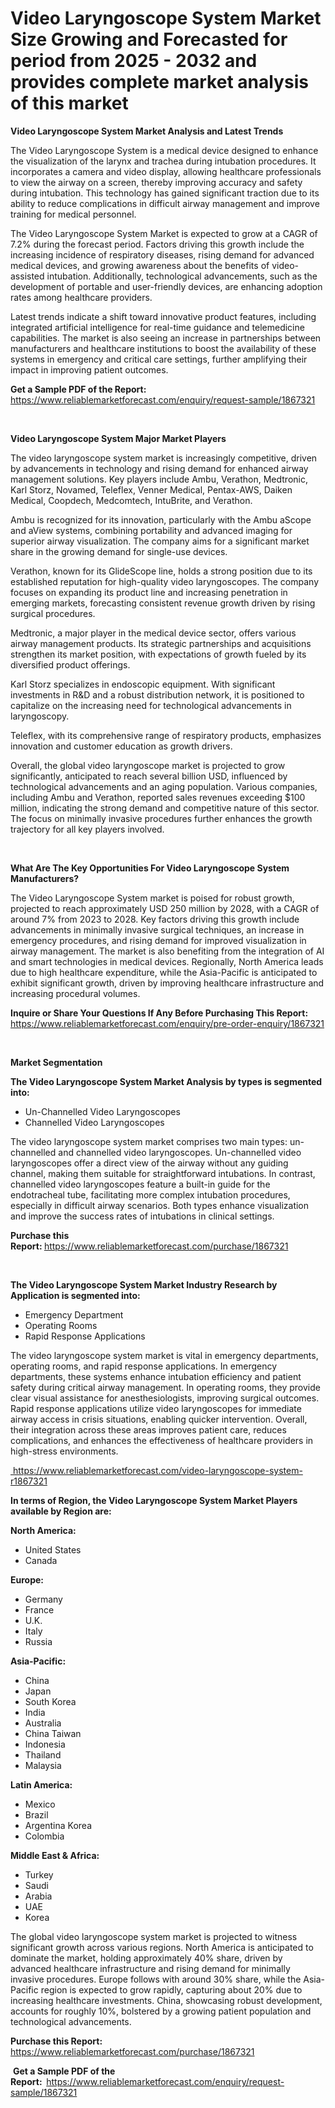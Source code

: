 <p><h1>Video Laryngoscope System Market Size Growing and Forecasted for period from 2025 - 2032 and provides complete market analysis of this market</h1></p><p><strong>Video Laryngoscope System Market Analysis and Latest Trends</strong></p>
<p><p>The Video Laryngoscope System is a medical device designed to enhance the visualization of the larynx and trachea during intubation procedures. It incorporates a camera and video display, allowing healthcare professionals to view the airway on a screen, thereby improving accuracy and safety during intubation. This technology has gained significant traction due to its ability to reduce complications in difficult airway management and improve training for medical personnel.</p><p>The Video Laryngoscope System Market is expected to grow at a CAGR of 7.2% during the forecast period. Factors driving this growth include the increasing incidence of respiratory diseases, rising demand for advanced medical devices, and growing awareness about the benefits of video-assisted intubation. Additionally, technological advancements, such as the development of portable and user-friendly devices, are enhancing adoption rates among healthcare providers. </p><p>Latest trends indicate a shift toward innovative product features, including integrated artificial intelligence for real-time guidance and telemedicine capabilities. The market is also seeing an increase in partnerships between manufacturers and healthcare institutions to boost the availability of these systems in emergency and critical care settings, further amplifying their impact in improving patient outcomes.</p></p>
<p><strong>Get a Sample PDF of the Report:&nbsp;</strong> <a href="https://www.reliablemarketforecast.com/enquiry/request-sample/1867321?utm_campaign=1895&utm_medium=2&utm_source=Github&utm_content=ia&utm_term=16042025&utm_id=video-laryngoscope-system">https://www.reliablemarketforecast.com/enquiry/request-sample/1867321</a></p>
<p>&nbsp;</p>
<p><strong>Video Laryngoscope System Major Market Players</strong></p>
<p><p>The video laryngoscope system market is increasingly competitive, driven by advancements in technology and rising demand for enhanced airway management solutions. Key players include Ambu, Verathon, Medtronic, Karl Storz, Novamed, Teleflex, Venner Medical, Pentax-AWS, Daiken Medical, Coopdech, Medcomtech, IntuBrite, and Verathon.</p><p>Ambu is recognized for its innovation, particularly with the Ambu aScope and aView systems, combining portability and advanced imaging for superior airway visualization. The company aims for a significant market share in the growing demand for single-use devices.</p><p>Verathon, known for its GlideScope line, holds a strong position due to its established reputation for high-quality video laryngoscopes. The company focuses on expanding its product line and increasing penetration in emerging markets, forecasting consistent revenue growth driven by rising surgical procedures.</p><p>Medtronic, a major player in the medical device sector, offers various airway management products. Its strategic partnerships and acquisitions strengthen its market position, with expectations of growth fueled by its diversified product offerings.</p><p>Karl Storz specializes in endoscopic equipment. With significant investments in R&D and a robust distribution network, it is positioned to capitalize on the increasing need for technological advancements in laryngoscopy.</p><p>Teleflex, with its comprehensive range of respiratory products, emphasizes innovation and customer education as growth drivers. </p><p>Overall, the global video laryngoscope market is projected to grow significantly, anticipated to reach several billion USD, influenced by technological advancements and an aging population. Various companies, including Ambu and Verathon, reported sales revenues exceeding $100 million, indicating the strong demand and competitive nature of this sector. The focus on minimally invasive procedures further enhances the growth trajectory for all key players involved.</p></p>
<p>&nbsp;</p>
<p><strong>What Are The Key Opportunities For Video Laryngoscope System Manufacturers?</strong></p>
<p><p>The Video Laryngoscope System market is poised for robust growth, projected to reach approximately USD 250 million by 2028, with a CAGR of around 7% from 2023 to 2028. Key factors driving this growth include advancements in minimally invasive surgical techniques, an increase in emergency procedures, and rising demand for improved visualization in airway management. The market is also benefiting from the integration of AI and smart technologies in medical devices. Regionally, North America leads due to high healthcare expenditure, while the Asia-Pacific is anticipated to exhibit significant growth, driven by improving healthcare infrastructure and increasing procedural volumes.</p></p>
<p><strong>Inquire or Share Your Questions If Any Before Purchasing This Report:</strong> <a href="https://www.reliablemarketforecast.com/enquiry/pre-order-enquiry/1867321?utm_campaign=1895&utm_medium=2&utm_source=Github&utm_content=ia&utm_term=16042025&utm_id=video-laryngoscope-system">https://www.reliablemarketforecast.com/enquiry/pre-order-enquiry/1867321</a></p>
<p>&nbsp;</p>
<p><strong>Market Segmentation</strong></p>
<p><strong>The Video Laryngoscope System Market Analysis by types is segmented into:</strong></p>
<p><ul><li>Un-Channelled Video Laryngoscopes</li><li>Channelled Video Laryngoscopes</li></ul></p>
<p><p>The video laryngoscope system market comprises two main types: un-channelled and channelled video laryngoscopes. Un-channelled video laryngoscopes offer a direct view of the airway without any guiding channel, making them suitable for straightforward intubations. In contrast, channelled video laryngoscopes feature a built-in guide for the endotracheal tube, facilitating more complex intubation procedures, especially in difficult airway scenarios. Both types enhance visualization and improve the success rates of intubations in clinical settings.</p></p>
<p><strong>Purchase this Report:&nbsp;</strong><a href="https://www.reliablemarketforecast.com/purchase/1867321?utm_campaign=1895&utm_medium=2&utm_source=Github&utm_content=ia&utm_term=16042025&utm_id=video-laryngoscope-system">https://www.reliablemarketforecast.com/purchase/1867321</a></p>
<p>&nbsp;</p>
<p><strong>The Video Laryngoscope System Market Industry Research by Application is segmented into:</strong></p>
<p><ul><li>Emergency Department</li><li>Operating Rooms</li><li>Rapid Response Applications</li></ul></p>
<p><p>The video laryngoscope system market is vital in emergency departments, operating rooms, and rapid response applications. In emergency departments, these systems enhance intubation efficiency and patient safety during critical airway management. In operating rooms, they provide clear visual assistance for anesthesiologists, improving surgical outcomes. Rapid response applications utilize video laryngoscopes for immediate airway access in crisis situations, enabling quicker intervention. Overall, their integration across these areas improves patient care, reduces complications, and enhances the effectiveness of healthcare providers in high-stress environments.</p></p>
<p><a href="https://www.reliablemarketforecast.com/video-laryngoscope-system-r1867321?utm_campaign=1895&utm_medium=2&utm_source=Github&utm_content=ia&utm_term=16042025&utm_id=video-laryngoscope-system">&nbsp;https://www.reliablemarketforecast.com/video-laryngoscope-system-r1867321</a></p>
<p><strong>In terms of Region, the Video Laryngoscope System Market Players available by Region are:</strong></p>
<p>
    <p> <strong> North America: </strong>
        <ul>
            <li>United States</li>
            <li>Canada</li>
        </ul>
        </p> 
    <p> <strong> Europe: </strong>
        <ul>
            <li>Germany</li>
            <li>France</li>
            <li>U.K.</li>
            <li>Italy</li>
            <li>Russia</li>
        </ul>
        </p> 
    <p> <strong> Asia-Pacific: </strong>
        <ul>
            <li>China</li>
            <li>Japan</li>
            <li>South Korea</li>
            <li>India</li>
            <li>Australia</li>
            <li>China Taiwan</li>
            <li>Indonesia</li>
            <li>Thailand</li>
            <li>Malaysia</li>
        </ul>
        </p> 
    <p> <strong> Latin America: </strong>
        <ul>
            <li>Mexico</li>
            <li>Brazil</li>
            <li>Argentina Korea</li>
            <li>Colombia</li>
        </ul>
        </p> 
    <p> <strong> Middle East & Africa: </strong>
        <ul>
            <li>Turkey</li>
            <li>Saudi</li>
            <li>Arabia</li>
            <li>UAE</li>
            <li>Korea</li>
        </ul>
    </p>
    </p>
<p><p>The global video laryngoscope system market is projected to witness significant growth across various regions. North America is anticipated to dominate the market, holding approximately 40% share, driven by advanced healthcare infrastructure and rising demand for minimally invasive procedures. Europe follows with around 30% share, while the Asia-Pacific region is expected to grow rapidly, capturing about 20% due to increasing healthcare investments. China, showcasing robust development, accounts for roughly 10%, bolstered by a growing patient population and technological advancements.</p></p>
<p><strong>Purchase this Report: </strong><a href="https://www.reliablemarketforecast.com/purchase/1867321?utm_campaign=1895&utm_medium=2&utm_source=Github&utm_content=ia&utm_term=16042025&utm_id=video-laryngoscope-system">https://www.reliablemarketforecast.com/purchase/1867321</a></p>
<p>&nbsp;<strong>Get a Sample PDF of the Report:&nbsp;&nbsp;</strong><a href="https://www.reliablemarketforecast.com/enquiry/request-sample/1867321?utm_campaign=1895&utm_medium=2&utm_source=Github&utm_content=ia&utm_term=16042025&utm_id=video-laryngoscope-system">https://www.reliablemarketforecast.com/enquiry/request-sample/1867321</a></p>
<p><strong></strong></p>
<p><p></p><p></p><p></p></p>